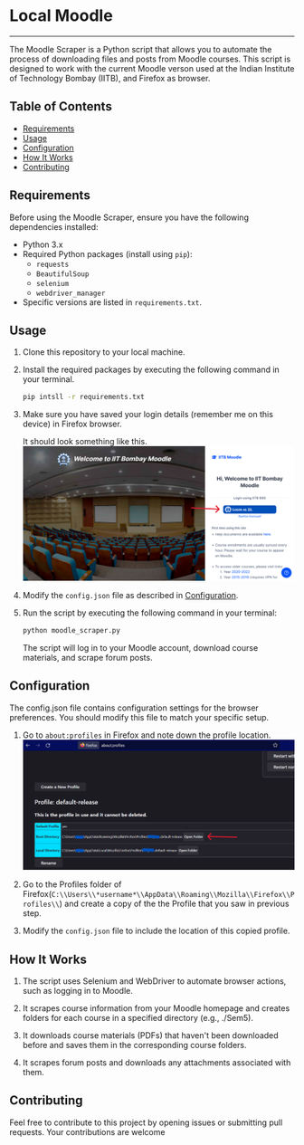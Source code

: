 # Local Moodle
---

The Moodle Scraper is a Python script that allows you to automate the process of downloading files and posts from Moodle courses. This script is designed to work with the current Moodle verson used at the Indian Institute of Technology Bombay (IITB), and Firefox as browser.

## Table of Contents
- [Requirements](#requirements)
- [Usage](#usage)
- [Configuration](#configuration)
- [How It Works](#how-it-works)
- [Contributing](#contributing)

## Requirements

Before using the Moodle Scraper, ensure you have the following dependencies installed:
- Python 3.x
- Required Python packages (install using `pip`):
  - `requests`
  - `BeautifulSoup`
  - `selenium`
  - `webdriver_manager`
-  Specific versions are listed in `requirements.txt`.

## Usage

1. Clone this repository to your local machine.
2. Install the required packages by executing the following command in your terminal.
    ```bash
    pip intsll -r requirements.txt
    ```
3. Make sure you have saved your login details (remember me on this device) in Firefox browser.

    It should look something like this.
    ![Saved Login](savedLogin.png)

4. Modify the `config.json` file as described in [Configuration](#configuration).

5. Run the script by executing the following command in your terminal:

   ```bash
   python moodle_scraper.py
   ```
    The script will log in to your Moodle account, download course materials, and scrape forum posts.

## Configuration

The config.json file contains configuration settings for the browser preferences. You should modify this file to match your specific setup.

1. Go to `about:profiles` in Firefox and note down the profile location.
![Profile](profile1.png)

2. Go to the Profiles folder of Firefox(`C:\\Users\\*username*\\AppData\\Roaming\\Mozilla\\Firefox\\Profiles\\`) and create a copy of the the Profile that you saw in previous step.

3. Modify the `config.json` file to include the location of this copied profile.

## How It Works

1. The script uses Selenium and WebDriver to automate browser actions, such as logging in to Moodle.

2. It scrapes course information from your Moodle homepage and creates folders for each course in a specified directory (e.g., ./Sem5).

3. It downloads course materials (PDFs) that haven't been downloaded before and saves them in the corresponding course folders.

4. It scrapes forum posts and downloads any attachments associated with them.

## Contributing

Feel free to contribute to this project by opening issues or submitting pull requests. Your contributions are welcome
